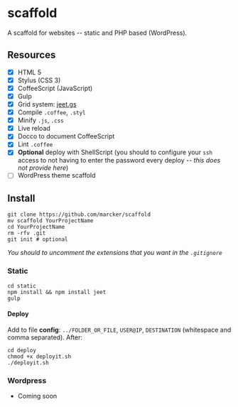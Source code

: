 scaffold
========

A scaffold for websites -- static and PHP based (WordPress).

## Resources

- [x] HTML 5
- [x] Stylus (CSS 3)
- [x] CoffeeScript (JavaScript)
- [x] Gulp
- [x] Grid system: [jeet.gs](http://jeet.gs)
- [x] Compile `.coffee`, `.styl`
- [x] Minify `.js`, `.css`
- [x] Live reload
- [x] Docco to document CoffeeScript
- [x] Lint `.coffee`
- [x] **Optional** deploy with ShellScript (you should to configure your `ssh` access to not having to enter the password every deploy -- *this does not provide here*)
- [ ] WordPress theme scaffold

## Install

```
git clone https://github.com/marcker/scaffold
mv scaffold YourProjectName
cd YourProjectName
rm -rfv .git
git init # optional
```

*You should to uncomment the extensions that you want in the `.gitignore`*

### Static

```
cd static
npm install && npm install jeet
gulp
```

#### Deploy

Add to file **config**: `../FOLDER_OR_FILE`, `USER@IP`, `DESTINATION` (whitespace and comma separated). After:

```
cd deploy
chmod +x deployit.sh
./deployit.sh
```

### Wordpress

* Coming soon
